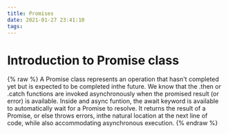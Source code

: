 ```yaml
---
title: Promises
date: 2021-01-27 23:41:10
tags:
---
```

# Introduction to Promise class
{% raw %}
A Promise class represents an operation that hasn't completed yet but is 
expected to be completed inthe future. We know that the .then or .catch 
functions are invoked asynchronously when the promised result (or error) 
is available. 
Inside and async funtion, the await keyword is available to automatically 
wait for a Promise to resolve. It returns the result of a Promise, or else 
throws errors, inthe natural location at the next line of code, while also
accommodating asynchronous execution. 
{% endraw %}

